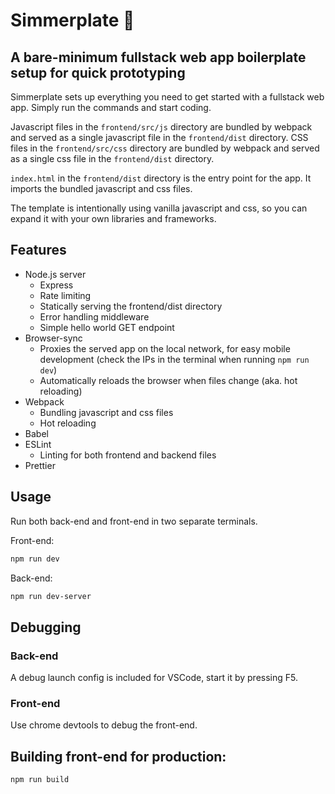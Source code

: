 # Simmerplate 🍳

## A bare-minimum fullstack web app boilerplate setup for quick prototyping

Simmerplate sets up everything you need to get started with a fullstack web app. Simply run the commands and start coding.

Javascript files in the `frontend/src/js` directory are bundled by webpack and served as a single javascript file in the `frontend/dist` directory. CSS files in the `frontend/src/css` directory are bundled by webpack and served as a single css file in the `frontend/dist` directory.

`index.html` in the `frontend/dist` directory is the entry point for the app. It imports the bundled javascript and css files.

The template is intentionally using vanilla javascript and css, so you can expand it with your own libraries and frameworks.

## Features

-   Node.js server
    -   Express
    -   Rate limiting
    -   Statically serving the frontend/dist directory
    -   Error handling middleware
    -   Simple hello world GET endpoint
-   Browser-sync
    -   Proxies the served app on the local network, for easy mobile development (check the IPs in the terminal when running `npm run dev`)
    -   Automatically reloads the browser when files change (aka. hot reloading)
-   Webpack
    -   Bundling javascript and css files
    -   Hot reloading
-   Babel
-   ESLint
    -   Linting for both frontend and backend files
-   Prettier

## Usage
Run both back-end and front-end in two separate terminals.

Front-end:
```bash
npm run dev
```

Back-end:
```bash
npm run dev-server
```

## Debugging

### Back-end
A debug launch config is included for VSCode, start it by pressing F5.

### Front-end
Use chrome devtools to debug the front-end.

## Building front-end for production:

```bash
npm run build
```